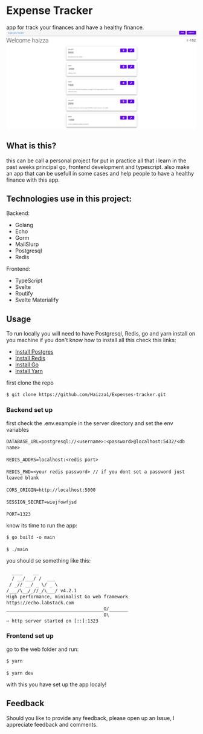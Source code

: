 # Expense Tracker

app for track your finances and have a healthy finance.
![](./docs/expenses.png)

## What is this?
this can be call a personal project for put in practice all that i learn in the past weeks
principal go, frontend development and typescript. also make an app that can be usefull in some cases
and help people to have a healthy finance with this app.

## Technologies use in this project:
Backend:
* Golang
* Echo
* Gorm
* MailSlurp
* Postgresql
* Redis

Frontend:
* TypeScript
* Svelte
* Routify
* Svelte Materialify

## Usage
To run locally you will need to have Postgresql, Redis, go and yarn install on you machine if you don't know how to install all this check this links:
* [Install Postgres](https://www.postgresqltutorial.com/install-postgresql/)
* [Install Redis](https://redisson.org/articles/how-to-install-redis.html)
* [Install Go](https://golang.org/doc/install)
* [Install Yarn](https://classic.yarnpkg.com/en/docs/install/#windows-stable)

first clone the repo   
```
$ git clone https://github.com/Haizza1/Expenses-tracker.git
```

### Backend set up
first check the .env.example in the server directory and set the env variables

```
DATABASE_URL=postgresql://<username>:<password>@localhost:5432/<db name>

REDIS_ADDRS=localhost:<redis port>

REDIS_PWD=<your redis password> // if you dont set a password just leaved blank

CORS_ORIGIN=http://localhost:5000

SESSION_SECRET=wiejfowfjsd

PORT=1323
```

know its time to run the app:
```
$ go build -o main

$ ./main
```

you should se something like this:

```
  ____    __
  / __/___/ /  ___
 / _// __/ _ \/ _ \
/___/\__/_//_/\___/ v4.2.1
High performance, minimalist Go web framework
https://echo.labstack.com
____________________________________O/_______
                                    O\
⇨ http server started on [::]:1323
```

### Frontend set up

go to the web folder and run:

```
$ yarn

$ yarn dev
```

with this you have set up the app localy!

## Feedback

Should you like to provide any feedback, please open up an Issue, I appreciate feedback and comments.
